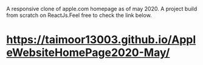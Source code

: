 A responsive clone of apple.com homepage as of may 2020. A project build from scratch on ReactJs.Feel free to check the link below.
# https://taimoor13003.github.io/AppleWebsiteHomePage2020-May/
